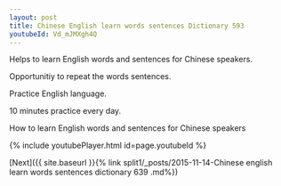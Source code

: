 ```yaml
---
layout: post
title: Chinese English learn words sentences Dictionary 593 
youtubeId: Vd_mJMXgh4Q
---
```

 
 
Helps to learn English words and sentences for Chinese speakers.

Opportunitiy to repeat the words sentences. 

Practice English language. 
 
10 minutes practice every day. 
 
How to learn English words and sentences for Chinese speakers 
 
{% include youtubePlayer.html id=page.youtubeId %}
 
 
[Next]({{ site.baseurl }}{% link  split1/_posts/2015-11-14-Chinese english learn words sentences dictionary 639 .md%})
 
